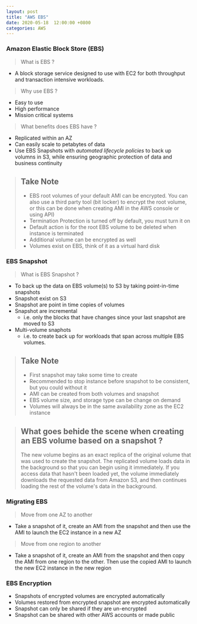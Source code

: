 ```yaml
---
layout: post
title: "AWS EBS"
date: 2020-05-18  12:00:00 +0800
categories: AWS
---
```


### Amazon Elastic Block Store (EBS)

> What is EBS ?

- A block storage service designed to use with EC2 for both throughput and transaction intensive workloads.

> Why use EBS ?

- Easy to use
- High performance
- Mission critical systems

> What benefits does EBS have ?

- Replicated within an AZ
- Can easily scale to petabytes of data
- Use EBS Snapshots with *automated lifecycle policies* to back up volumns in S3, while ensuring geographic protection of data and business continuity

> ## Take Note
> - EBS root volumes of your default AMI can be encrypted. You can also use a third party tool (bit locker) to encrypt the root volume, or this can be done when creating AMI in the AWS console or using API)
> - Termination Protection is turned off by default, you must turn it on
> - Default action is for the root EBS volume to be deleted when instance is terminated
> - Additional volume can be encrypted as well
> - Volumes exist on EBS, think of it as a virtual hard disk

### EBS Snapshot

> What is EBS Snapshot ?

- To back up the data on EBS volume(s) to S3 by taking point-in-time snapshots
- Snapshot exist on S3
- Snapshot are point in time copies of volumes
- Snapshot are incremental 
  - i.e. only the blocks that have changes since your last snapshot are moved to S3
- Multi-volume snaphots
  - i.e. to create back up for workloads that span across multiple EBS volumes.

> ## Take Note 
> - First snapshot may take some time to create
> - Recommended to stop instance before snapshot to be consistent, but you could without it
> - AMI can be created from both volumes and snapshot
> - EBS volume size, and storage type can be change on demand
> - Volumes will always be in the same availability zone as the EC2 instance

> ## What goes behide the scene when creating an EBS volume based on a snapshot ?
> The new volume begins as an exact replica of the original volume that was used to 
> create the snapshot. The replicated volume loads data in the background so that you 
> can begin using it immediately. If you access data that hasn't been loaded yet, the 
> volume immediately downloads the requested data from Amazon S3, and then continues 
> loading the rest of the volume's data in the background.

### Migrating EBS

> Move from one AZ to another

- Take a snapshot of it, create an AMI from the snapshot and then use the AMI to launch the EC2 instance in a new AZ

> Move from one region to another

- Take a snapshot of it, create an AMI from the snapshot and then copy the AMI from one region to the other. Then use the copied AMI to launch the new EC2 instance in the new region

### EBS Encryption
- Snapshots of encrypted volumes are encrypted automatically
- Volumes restored from encrypted snapshot are encrypted automatically
- Snapshot can only be shared if they are un-encrypted
- Snapshot can be shared with other AWS accounts or made public